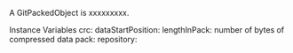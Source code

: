 A GitPackedObject is xxxxxxxxx.

Instance Variables
	crc:		<Object>
	dataStartPosition:		<Object>
	lengthInPack:	number of bytes of compressed data
	pack:		<Object>
	repository:		<Object>
	sourceStream:		<Object>
	startPosition:		<Object>
	typeByte:		<Object>
	unpackedBytes:	byte array of data after decompression (of length unpackedLength)
	unpackedLength:	number of bytes of data after decompression

crc
	- xxxxx

dataStartPosition
	- xxxxx

lengthInPack
	- xxxxx

pack
	- xxxxx

repository
	- xxxxx

sourceStream
	- xxxxx

startPosition
	- xxxxx

typeByte
	- xxxxx

unpackedBytes
	- xxxxx

unpackedLength
	- xxxxx
